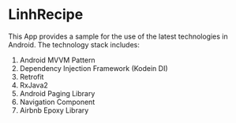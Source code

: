 # LinhRecipe
This App provides a sample for the use of the latest technologies in Android.
The technology stack includes:
1. Android MVVM Pattern
2. Dependency Injection Framework (Kodein DI)
3. Retrofit
4. RxJava2
5. Android Paging Library
6. Navigation Component
7. Airbnb Epoxy Library
